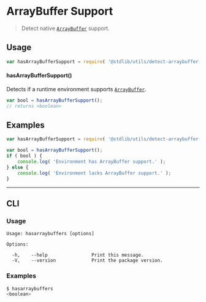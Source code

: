 <!--

@license Apache-2.0

Copyright (c) 2018 The Stdlib Authors.

Licensed under the Apache License, Version 2.0 (the "License");
you may not use this file except in compliance with the License.
You may obtain a copy of the License at

   http://www.apache.org/licenses/LICENSE-2.0

Unless required by applicable law or agreed to in writing, software
distributed under the License is distributed on an "AS IS" BASIS,
WITHOUT WARRANTIES OR CONDITIONS OF ANY KIND, either express or implied.
See the License for the specific language governing permissions and
limitations under the License.

-->

# ArrayBuffer Support

> Detect native [`ArrayBuffer`][mdn-arraybuffer] support.

<section class="usage">

## Usage

```javascript
var hasArrayBufferSupport = require( '@stdlib/utils/detect-arraybuffer-support' );
```

#### hasArrayBufferSupport()

Detects if a runtime environment supports [`ArrayBuffer`][mdn-arraybuffer].

```javascript
var bool = hasArrayBufferSupport();
// returns <boolean>
```

</section>

<!-- /.usage -->

<section class="examples">

## Examples

<!-- eslint no-undef: "error" -->

```javascript
var hasArrayBufferSupport = require( '@stdlib/utils/detect-arraybuffer-support' );

var bool = hasArrayBufferSupport();
if ( bool ) {
    console.log( 'Environment has ArrayBuffer support.' );
} else {
    console.log( 'Environment lacks ArrayBuffer support.' );
}
```

</section>

<!-- /.examples -->

* * *

<section class="cli">

## CLI

<section class="usage">

### Usage

```text
Usage: hasarraybuffers [options]

Options:

  -h,    --help                Print this message.
  -V,    --version             Print the package version.
```

</section>

<!-- /.usage -->

<section class="examples">

### Examples

```bash
$ hasarraybuffers
<boolean>
```

</section>

<!-- /.examples -->

</section>

<!-- /.cli -->

<section class="links">

[mdn-arraybuffer]: https://developer.mozilla.org/en-US/docs/Web/JavaScript/Reference/Global_Objects/ArrayBuffer

</section>

<!-- /.links -->
